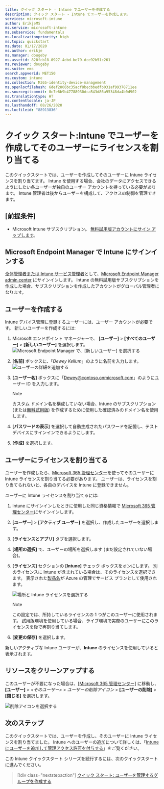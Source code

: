 ```yaml
---
title: クイック スタート - Intune でユーザーを作成する
description: クイック スタート - Intune でユーザーを作成します。
services: microsoft-intune
author: ErikjeMS
ms.service: microsoft-intune
ms.subservice: fundamentals
ms.localizationpriority: high
ms.topic: quickstart
ms.date: 01/17/2020
ms.author: erikje
ms.manager: dougeby
ms.assetid: 820fcb18-0927-4ebd-be79-dce92b51c261
ms.reviewer: dougeby
ms.suite: ems
search.appverid: MET150
ms.custom: intune
ms.collection: M365-identity-device-management
ms.openlocfilehash: 6def2806bc35acf8becbbedfb031af99378711ee
ms.sourcegitcommit: 0c7e6b9b47788930dca543d86a95348da4b0d902
ms.translationtype: HT
ms.contentlocale: ja-JP
ms.lasthandoff: 08/26/2020
ms.locfileid: "88913836"
---
```

# <a name="quickstart-create-a-user-in-intune-and-assign-the-user-a-license"></a>クイック スタート:Intune でユーザーを作成してそのユーザーにライセンスを割り当てる

このクイックスタートでは、ユーザーを作成してそのユーザーに Intune ライセンスを割り当てます。 Intune を使用する場合、会社のデータにアクセスできるようにしたい各ユーザーが独自のユーザー アカウントを持っている必要があります。 Intune 管理者は後からユーザーを構成して、アクセスの制御を管理できます。

## <a name="prerequisites"></a>[前提条件]

- Microsoft Intune サブスクリプション。 [無料試用版アカウントにサイン アップします](../fundamentals/free-trial-sign-up.md)。

## <a name="sign-in-to-intune-in-microsoft-endpoint-manager"></a>Microsoft Endpoint Manager で Intune にサインインする

[全体管理者または Intune サービス管理者](users-add.md#types-of-administrators)として、[Microsoft Endpoint Manager admin center](https://go.microsoft.com/fwlink/?linkid=2109431) にサインインします。 Intune の無料試用版サブスクリプションを作成した場合、サブスクリプションを作成したアカウントがグローバル管理者になります。

## <a name="create-a-user"></a>ユーザーを作成する

Intune デバイス管理に登録するユーザーには、ユーザー アカウントが必要です。 新しいユーザーを作成するには:

1. Microsoft エンドポイント マネージャーで、 **[ユーザー]** > **[すべてのユーザー]** > **[新しいユーザー]** を選択します。![Microsoft Endpoint Manager で、[新しいユーザー] を選択する](./media/quickstart-create-user/create-user.png)
2. **[名前]** ボックスに、「*Dewey Kellum*」のように名前を入力します。![ユーザーの詳細を追加する](./media/quickstart-create-user/create-user-02.png)
3. **[ユーザー名]** ボックスに「Dewey@contoso.onmicrosoft.com」のようにユーザー ID を入力します。

    > [!NOTE]
    > カスタム ドメイン名を構成していない場合、Intune のサブスクリプション (または[無料試用版](free-trial-sign-up.md#sign-up-for-a-microsoft-intune-free-trial)) を作成するために使用した確認済みのドメイン名を使用します。 

4. **[パスワードの表示]** を選択して自動生成されたパスワードを記憶し、テスト デバイスにサインインできるようにします。
5. **[作成]** を選択します。

## <a name="assign-a-license-to-the-user"></a>ユーザーにライセンスを割り当てる

ユーザーを作成したら、[Microsoft 365 管理センター](https://go.microsoft.com/fwlink/p/?LinkId=698854)を使ってそのユーザーに Intune ライセンスを割り当てる必要があります。 ユーザーは、ライセンスを割り当てられないと、各自のデバイスを Intune に登録できません。

ユーザーに Intune ライセンスを割り当てるには:

1. Intune にサインインしたときに使用した同じ資格情報で [Microsoft 365 管理センター](https://go.microsoft.com/fwlink/p/?LinkId=698854)にサインインします。
2. **[ユーザー]**  >  **[アクティブ ユーザー]** を選択し、作成したユーザーを選択します。
3. **[ライセンスとアプリ]** タブを選択します。
4. **[場所の選択]** で、ユーザーの場所を選択します (まだ設定されていない場合)。
2. **[ライセンス]** セクションの **[Intune]** チェック ボックスをオンにします。 別のライセンスに Intune が含まれている場合は、そのライセンスを選択できます。 表示された[製品名](/azure/active-directory/users-groups-roles/licensing-service-plan-reference)が Azure の管理でサービス プランとして使用されます。

    ![場所と Intune ライセンスを選択する](./media/quickstart-create-user/create-user-03.png)

   > [!NOTE]
   > この設定では、所持しているライセンスの 1 つがこのユーザーに使用されます。 試用版環境を使用している場合、ライブ環境で実際のユーザーにこのライセンスを後で再割り当てします。

6. **[変更の保存]** を選択します。

新しいアクティブな Intune ユーザーが、**Intune** のライセンスを使用していると表示されます。

## <a name="clean-up-resources"></a>リソースをクリーンアップする

このユーザーが不要になった場合は、[[Microsoft 365 管理センター]](https://go.microsoft.com/fwlink/p/?LinkId=698854) に移動し、 **[ユーザー]**  >  *<そのユーザー>*  > *ユーザーの削除アイコン* >  **[ユーザーの削除]**  >  **[閉じる]** を選択します。

   ![削除アイコンを選択する](./media/quickstart-create-user/create-user-04.png)

## <a name="next-steps"></a>次のステップ

このクイックスタートでは、ユーザーを作成し、そのユーザーに Intune ライセンスを割り当てました。 Intune へのユーザーの追加について詳しくは、「[Intune にユーザーを追加して管理アクセス許可を付与する](users-add.md)」をご覧ください。

この Intune クイックスタート シリーズを続行するには、次のクイックスタートに進んでください。

> [!div class="nextstepaction"]
> [クイック スタート: ユーザーを管理するグループを作成する](quickstart-create-group.md)